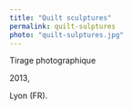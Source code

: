 ```yaml
---
title: "Quilt sculptures"
permalink: quilt-sulptures
photo: "quilt-sulptures.jpg"
---
```


Tirage photographique

2013,

Lyon (FR).